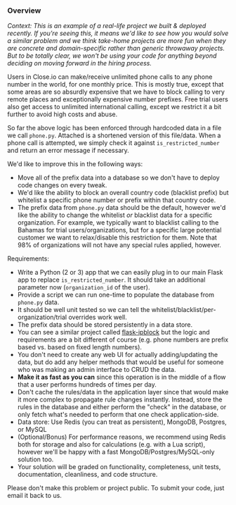 ### Overview

_Context: This is an example of a real-life project we built & deployed recently. If you're seeing this, it means we'd like to see how you would solve a similar problem and we think take-home projects are more fun when they are concrete and domain-specific rather than generic throwaway projects. But to be totally clear, we won't be using your code for anything beyond deciding on moving forward in the hiring process._

Users in Close.io can make/receive unlimited phone calls to any phone number in the world, for one monthly price. This is mostly true, except that some areas are so absurdly expensive that we have to block calling to very remote places and exceptionally expensive number prefixes. Free trial users also get access to unlimited international calling, except we restrict it a bit further to avoid high costs and abuse.

So far the above logic has been enforced through hardcoded data in a file we call `phone.py`. Attached is a shortened version of this file/data. When a phone call is attempted, we simply check it against `is_restricted_number` and return an error message if necessary.

We'd like to improve this in the following ways:

- Move all of the prefix data into a database so we don't have to deploy code changes on every tweak.
- We'd like the ability to block an overall country code (blacklist prefix) but whitelist a specific phone number or prefix within that country code.
- The prefix data from `phone.py` data should be the default, however we'd like the ability to change the whitelist _or_ blacklist data for a specific organization. For example, we typically want to blacklist calling to the Bahamas for trial users/organizations, but for a specific large potential customer we want to relax/disable this restriction for them. Note that 98% of organizations will not have any special rules applied, however.

Requirements:

- Write a Python (2 or 3) app that we can easily plug in to our main Flask app to replace `is_restricted_number`. It should take an additional parameter now (`organization_id` of the user).
- Provide a script we can run one-time to populate the database from `phone.py` data.
- It should be well unit tested so we can tell the whitelist/blacklist/per-organization/trial overrides work well.
- The prefix data should be stored persistently in a data store.
- You can see a similar project called [flask-ipblock](https://github.com/closeio/flask-ipblock) but the logic and requirements are a bit different of course (e.g. phone numbers are prefix based vs. based on fixed length numbers).
- You don't need to create any web UI for actually adding/updating the data, but do add any helper methods that would be useful for someone who was making an admin interface to CRUD the data.
- **Make it as fast as you can** since this operation is in the middle of a flow that a user performs hundreds of times per day.
- Don't cache the rules/data in the application layer since that would make it more complex to propagate rule changes instantly. Instead, store the rules in the database and either perform the "check" in the database, or only fetch what's needed to perform that one check application-side.
- Data store: Use Redis (you can treat as persistent), MongoDB, Postgres, or MySQL
- (Optional/Bonus) For performance reasons, we recommend using Redis both for storage and also for calculations (e.g. with a Lua script), however we'll be happy with a fast MongoDB/Postgres/MySQL-only solution too.
- Your solution will be graded on functionality, completeness, unit tests, documentation, cleanliness, and code structure.

Please don't make this problem or project public. To submit your code, just email it back to us.

